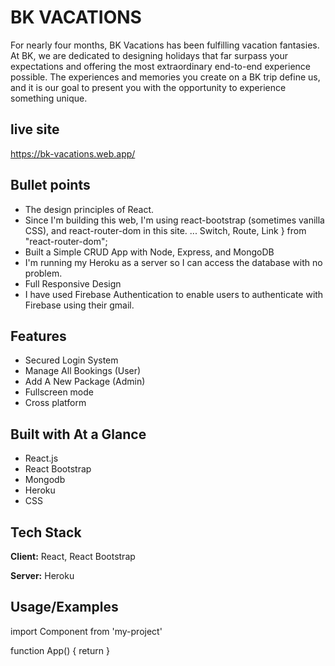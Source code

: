 # BK VACATIONS

For nearly four months, BK Vacations has been fulfilling vacation fantasies. At BK, we are dedicated to designing holidays that far surpass your expectations and offering the most extraordinary end-to-end experience possible. The experiences and memories you create on a BK trip define us, and it is our goal to present you with the opportunity to experience something unique.

## live site

https://bk-vacations.web.app/

## Bullet points

- The design principles of React.
- Since I'm building this web, I'm using react-bootstrap (sometimes vanilla CSS), and react-router-dom in this site. ... Switch, Route, Link } from "react-router-dom";
- Built a Simple CRUD App with Node, Express, and MongoDB
- I'm running my Heroku as a server so I can access the database with no problem.
- Full Responsive Design
- I have used Firebase Authentication to enable users to authenticate with Firebase using their gmail.

## Features

- Secured Login System
- Manage All Bookings (User)
- Add A New Package (Admin)
- Fullscreen mode
- Cross platform

## Built with At a Glance

- React.js
- React Bootstrap
- Mongodb
- Heroku
- CSS

## Tech Stack

**Client:** React, React Bootstrap

**Server:** Heroku

## Usage/Examples

import Component from 'my-project'

function App() {
return <Component />
}

```

```
